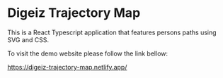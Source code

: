 # Digeiz Trajectory Map

This is a React Typescript application that features persons paths using SVG and CSS.

To visit the demo website please follow the link bellow:

https://digeiz-trajectory-map.netlify.app/